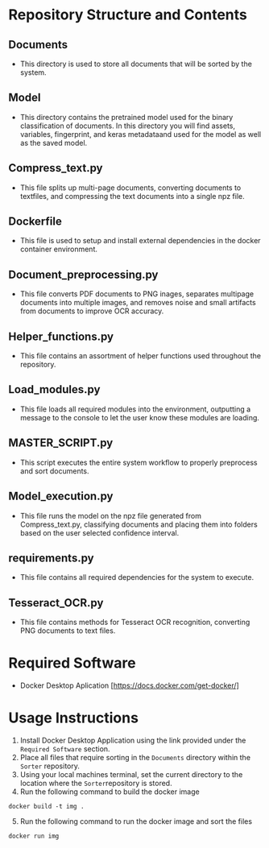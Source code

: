 # Repository Structure and Contents
## Documents
- This directory is used to store all documents that will be sorted by the system.
## Model
- This directory contains the pretrained model used for the binary classification of documents. In this directory you will find assets, variables, fingerprint, and keras metadataand used for the model as well as the saved model.
## Compress_text.py
- This file splits up multi-page documents, converting documents to textfiles, and compressing the text documents into a single npz file.
## Dockerfile
- This file is used to setup and install external dependencies in the docker container environment.
## Document_preprocessing.py
- This file converts PDF documents to PNG inages, separates multipage documents into multiple images, and removes noise and small artifacts from documents to improve OCR accuracy. 
## Helper_functions.py
- This file contains an assortment of helper functions used throughout the repository.
## Load_modules.py
- This file loads all required modules into the environment, outputting a message to the console to let the user know these modules are loading.
## MASTER_SCRIPT.py
- This script executes the entire system workflow to properly preprocess and sort documents.
## Model_execution.py
- This file runs the model on the npz file generated from Compress_text.py, classifying documents and placing them into folders based on the user selected confidence interval.
## requirements.py
- This file contains all required dependencies for the system to execute.
## Tesseract_OCR.py
- This file contains methods for Tesseract OCR recognition, converting PNG documents to text files.

# Required Software
- Docker Desktop Aplication [https://docs.docker.com/get-docker/]

# Usage Instructions
1. Install Docker Desktop Application using the link provided under the `Required Software` section.
2. Place all files that require sorting in the `Documents` directory within the `Sorter` repository.
3. Using your local machines terminal, set the current directory to the location where the `Sorter`repository is stored.
4. Run the following command to build the docker image
```terminal
docker build -t img .
```
5. Run the following command to run the docker image and sort the files
```terminal
docker run img
```